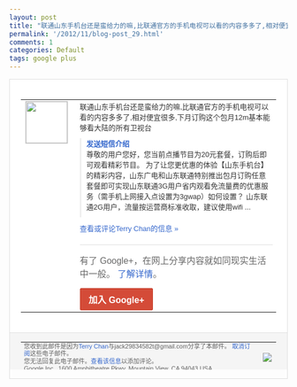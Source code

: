 ```yaml
---
layout: post
title: "联通山东手机台还是蛮给力的嘛,比联通官方的手机电视可以看的内容多多了,相对便宜很多..."
permalink: '/2012/11/blog-post_29.html'
comments: 1
categories: Default
tags: google plus
---
```

<div style="border:solid 1px #dfdfdf;color:#686868;font:13px Arial"><div style="background-color:#fff;padding:20px;"><table cellpadding="0" cellspacing="0"><tr><td style="padding-right:15px;vertical-align:top"><a href="https://plus.google.com/_/notifications/emlink?emrecipient=110200756825219614165&amp;emid=CNjBgoCS9LMCFcpxTAodo1AAAA&amp;path=%2F108643996575278738906&amp;dt=1354190840442&amp;uob=8"><img height="75" src="https://lh3.googleusercontent.com/-KKRGTyJ5Bl0/AAAAAAAAAAI/AAAAAAAAEEY/jllxqER5dCk/s75-c-k-a/photo.jpg" style="border:solid 1px #cccccc;" width="75"/></a></td><td style="width:578px;color:#333;font:13px Arial;vertical-align:top"><div style="padding-bottom:10px">联通山东手机台还是蛮给力的嘛,比联通官方<wbr/>的手机电视可以看的内容多多了,相对便宜很<wbr/>多,下月订购这个包月12m基本能够看大陆<wbr/>的所有卫视台</div><div style="margin-bottom:10px;padding-left:10px; border-left:2px solid #EAEAEA"><span style="margin-right:5px"><a href="http://allook.cn/i/payselect.aspx?forpay=20&amp;pagetype=" style="color:#3366CC;text-decoration:none"><span style="font-weight:bold">发送短信介绍</span></a><div style="padding-bottom:10px">尊敬的用户您好，您当前点播节目为20元套<wbr/>餐，订购后即可观看精彩节目。 为了让您更优惠的体验【山东手机台】的精彩<wbr/>内容，山东广电和山东联通特别推出包月订购<wbr/>任意套餐即可实现山东联通3G用户省内观看<wbr/>免流量费的优惠服务（需手机上网接入点设置<wbr/>为3gwap）如何设置？ 山东联通2G用户，流量按运营商标准收取，<wbr/>建议使用wifi ...</div></span></div><a href="https://plus.google.com/_/notifications/emlink?emrecipient=110200756825219614165&amp;emid=CNjBgoCS9LMCFcpxTAodo1AAAA&amp;path=%2F108643996575278738906%2Fposts%2F4X4auiqPY1Z%3Fgpinv%3DAMIXal93pmo6pPWILeCJP2VC6fIF3M_UI22sCZgSQSV3Pgsr81iObxJkaQpypxTuZFpy5Ae9KtJUKEFv4cB2Mg2D9Y5GWWmdm_oDLQnPXXGnwZg7q13fMho&amp;dt=1354190840442&amp;uob=8" style="color:#3366CC;text-decoration:none">查看或评论Terry Chan的信息 »</a><div style="margin-top:20px;border-top:solid 1px #dfdfdf"><div style="padding:15px 0;color:#686868;font:16px Arial">有了 Google+，在网上分享内容就如同现实生活中一般。 <a href="http://www.google.com/+/learnmore/" style="color:#3366CC;text-decoration:none">了解详情</a>。</div><a href="https://plus.google.com/_/notifications/emlink?emrecipient=110200756825219614165&amp;emid=CNjBgoCS9LMCFcpxTAodo1AAAA&amp;path=%2F%3Fgpinv%3DAMIXal93pmo6pPWILeCJP2VC6fIF3M_UI22sCZgSQSV3Pgsr81iObxJkaQpypxTuZFpy5Ae9KtJUKEFv4cB2Mg2D9Y5GWWmdm_oDLQnPXXGnwZg7q13fMho&amp;dt=1354190840442&amp;uob=8" style="display:inline-block;padding:7px 15px;background-color:#d44b38; color:#fff;font-size:16px; font-weight:bold;border-radius:2px;-webkit-border-radius:2px; -moz-border-radius:2px;border:solid 1px #c43b28; white-space:nowrap;text-decoration:none">加入 Google+</a></div></td></tr></table></div><div style="border-top:solid 1px #dfdfdf;padding:0 20px; background-color:#f5f5f5"><table cellpadding="0" cellspacing="0" style="height:50px"><tbody><tr><td style="vertical-align:middle;width:100%; color:#636363;font:11px Arial; line-height:120%">您收到此邮件是因为<a href="https://plus.google.com/_/notifications/emlink?emrecipient=110200756825219614165&amp;emid=CNjBgoCS9LMCFcpxTAodo1AAAA&amp;path=%2F108643996575278738906%3Fgpinv%3DAMIXal93pmo6pPWILeCJP2VC6fIF3M_UI22sCZgSQSV3Pgsr81iObxJkaQpypxTuZFpy5Ae9KtJUKEFv4cB2Mg2D9Y5GWWmdm_oDLQnPXXGnwZg7q13fMho&amp;dt=1354190840442&amp;uob=8" style="color:#3366CC;text-decoration:none">Terry Chan</a>与jack29834582t@gmail.com分享了本邮件。 <a href="https://plus.google.com/_/notifications/emlink?emrecipient=110200756825219614165&amp;emid=CNjBgoCS9LMCFcpxTAodo1AAAA&amp;path=%2F_%2Fnonplus%2Femailsettings%3Fgpinv%3DAMIXal93pmo6pPWILeCJP2VC6fIF3M_UI22sCZgSQSV3Pgsr81iObxJkaQpypxTuZFpy5Ae9KtJUKEFv4cB2Mg2D9Y5GWWmdm_oDLQnPXXGnwZg7q13fMho%26est%3DADH5u8WvgcijwdE8lSEORihIiqp9ZZOgga_HoGA1UBkgOHHRdcfjQrooherKi76jrP_cqaNTcjlAl1JP1rNqm8rSsVr2No1rLN53NtKsCuXWyyU4-XGy_VLEmFs28T_igukt-xn_MIQOaOKCDZ0FM7-xvfWiaPwrLg&amp;dt=1354190840442&amp;uob=8" style="color:#3366CC;text-decoration:none">取消订阅</a>这些电子邮件。<br/>您无法回复此电子邮件。<a href="https://plus.google.com/_/notifications/emlink?emrecipient=110200756825219614165&amp;emid=CNjBgoCS9LMCFcpxTAodo1AAAA&amp;path=%2F108643996575278738906%2Fposts%2F4X4auiqPY1Z%3Fgpinv%3DAMIXal93pmo6pPWILeCJP2VC6fIF3M_UI22sCZgSQSV3Pgsr81iObxJkaQpypxTuZFpy5Ae9KtJUKEFv4cB2Mg2D9Y5GWWmdm_oDLQnPXXGnwZg7q13fMho&amp;dt=1354190840442&amp;uob=8" style="color:#3366CC;text-decoration:none">查看该信息</a>以添加评论。<br/>Google Inc., 1600 Amphitheatre Pkwy, Mountain View, CA 94043 USA<br/></td><td><img src="https://ssl.gstatic.com/s2/oz/images/notifications/logo/google-plus-6617a72bb36cc548861652780c9e6ff1.png"/></td></tr></tbody></table></div></div>